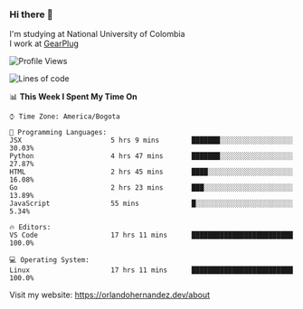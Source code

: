 ### Hi there 👋


<!--**AR4Z/AR4Z** is a ✨ _special_ ✨ repository because its `README.md` (this file) appears on your GitHub profile.

Here are some ideas to get you started:-->
I'm studying at National University of Colombia
<br>
I work at <a href="https://gearplug.io/en/">GearPlug</a>
<br>

<!--START_SECTION:waka-->
![Profile Views](http://img.shields.io/badge/Profile%20Views-1-blue)

![Lines of code](https://img.shields.io/badge/From%20Hello%20World%20I%27ve%20Written-22.1%20million%20lines%20of%20code-blue)

📊 **This Week I Spent My Time On** 

```text
⌚︎ Time Zone: America/Bogota

💬 Programming Languages: 
JSX                      5 hrs 9 mins        ███████░░░░░░░░░░░░░░░░░░   30.03% 
Python                   4 hrs 47 mins       ███████░░░░░░░░░░░░░░░░░░   27.87% 
HTML                     2 hrs 45 mins       ████░░░░░░░░░░░░░░░░░░░░░   16.08% 
Go                       2 hrs 23 mins       ███░░░░░░░░░░░░░░░░░░░░░░   13.89% 
JavaScript               55 mins             █░░░░░░░░░░░░░░░░░░░░░░░░   5.34%

🔥 Editors: 
VS Code                  17 hrs 11 mins      █████████████████████████   100.0%

💻 Operating System: 
Linux                    17 hrs 11 mins      █████████████████████████   100.0%

```


<!--END_SECTION:waka-->


Visit my website: https://orlandohernandez.dev/about

